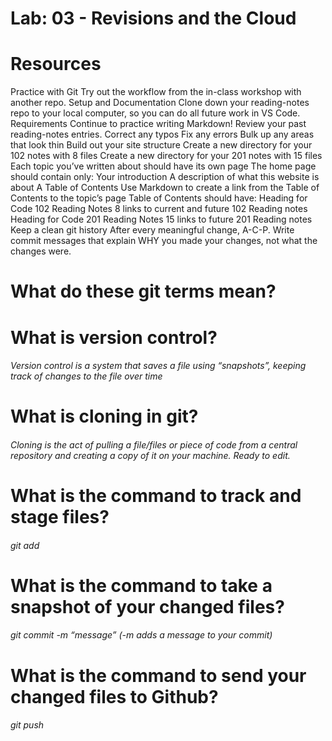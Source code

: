 # Lab: 03 - Revisions and the Cloud #

# Resources #

Practice with Git
Try out the workflow from the in-class workshop with another repo.
Setup and Documentation
Clone down your reading-notes repo to your local computer, so you can do all future work in VS Code.
Requirements
Continue to practice writing Markdown!
Review your past reading-notes entries.
Correct any typos
Fix any errors
Bulk up any areas that look thin
Build out your site structure
Create a new directory for your 102 notes with 8 files
Create a new directory for your 201 notes with 15 files
Each topic you’ve written about should have its own page
The home page should contain only:
Your introduction
A description of what this website is about
A Table of Contents
Use Markdown to create a link from the Table of Contents to the topic’s page
Table of Contents should have:
Heading for Code 102 Reading Notes
8 links to current and future 102 Reading notes
Heading for Code 201 Reading Notes
15 links to future 201 Reading notes
Keep a clean git history
After every meaningful change, A-C-P.
Write commit messages that explain WHY you made your changes, not what the changes were.

# What do these git terms mean? #

# What is version control? 
###### Version control is a system that saves a file using “snapshots”, keeping track of changes to the file over time
# What is cloning in git? 
###### Cloning is the act of pulling a file/files or piece of code from a central repository and creating a copy of it on your machine. Ready to edit.
# What is the command to track and stage files?
 ###### git add 
# What is the command to take a snapshot of your changed files? 
###### git commit -m “message” (-m adds a message to your commit)
# What is the command to send your changed files to Github?
 ###### git push